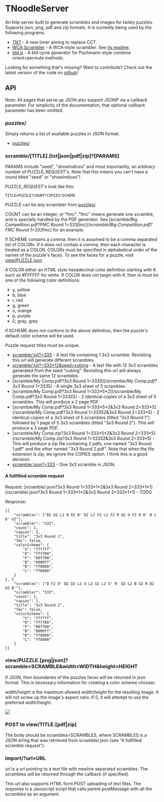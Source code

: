# TNoodleServer #

An http server built to generate scrambles and images for twisty puzzles. Supports json, png, pdf and zip formats.  It is currently being used by the following programs.

* [TNT](/tnt/) - A new timer aiming to replace CCT.
* [WCA Scrambler](/scramble) - A WCA-style scrambler. See [its readme](/readme-scramble).
* [bld.js](/tnt/bld.html) - A bld cycle generator for Pochmann-style combine orient+permute methods.

Looking for something that's missing? Want to contribute? Check out the latest version of the code on [github](http://github.com/cubing/tnoodle)!

## API ##

Note: All pages that serve up JSON also support JSONP via a callback parameter. For simplicity of the documentation, that optional callback parameter has been omitted.

### puzzles/ ###

Simply returns a list of available puzzles in JSON format.

* [puzzles/](/puzzles/)

### scramble/[TITLE].[txt|json|pdf|zip]?[PARAMS] ###

PARAMS include "seed", "showIndices" and most importantly, an arbitrary number of PUZZLE_REQUEST's. Note that this means you can't have a round titled "seed" or "showIndices"!

PUZZLE_REQUEST's look like this:

	TITLE=PUZZLE*COUNT*COPIES*SCHEME

PUZZLE can be any scrambler from [puzzles/](/puzzles/).

COUNT can be an integer, or "fmc". "fmc" means generate one scramble, and is specially handled by the PDF generator. See [scramble/Big Competition.pdf?FMC Round 1=333*fmc](/scramble/Big Competition.pdf?FMC Round 1=333*fmc) for an example.

If SCHEME contains a comma, then it is assumed to be a comma separated list of COLORs. If it does not contain a comma, then each character is treated as a COLOR. COLORs must be specified in alphabetical order of the names of the puzzle's faces. To see the faces for a puzzle, visit [view/PUZZLE.json](/view/PUZZLE.json)

A COLOR either an HTML style hexadecimal color definition starting with #, such as #FFFFFF for white. If COLOR does not begin with #, then is must be one of the following color definitions:

* y, yellow
* b, blue
* r, red
* g, green
* o, orange
* p, purple
* 0, gray, grey

If SCHEME does not conform to the above definition, then the puzzle's default color scheme will be used.

Puzzle request titles must be unique.

* [scramble/.txt?=333](/scramble/.txt?=333) - A text file containing 1 3x3 scramble. Revisiting this url will generate different scrambles.
* [scramble/.txt?=333*12&seed=cubing](/scramble/.txt?=333*12&seed=cubing) - A text file with 12 3x3 scrambles generated from the seed "cubing". Revisiting this url will always generate the same 12 scrambles.
* [scramble/My Comp.pdf?3x3 Round 1=333*5](/scramble/My Comp.pdf?3x3 Round 1=333*5) - A single 3x3 sheet of 5 scrambles.
* [scramble/My Comp.pdf?3x3 Round 1=333\*5\*2](/scramble/My Comp.pdf?3x3 Round 1=333*5*2) - 2 identical copies of a 3x3 sheet of 5 scrambles. This will produce a 2 page PDF.
* [scramble/My Comp.pdf?3x3 Round 1=333\*5\*2&3x3 Round 2=333\*5](/scramble/My Comp.pdf?3x3 Round 1=333*5*2&3x3 Round 2=333*5) - 2 identical copies of a 3x3 sheet of 5 scrambles (titled "3x3 Round 1") 
followed by 1 page of 5 3x3 scrambles (titled "3x3 Round 2"). This will produce a 3 page PDF.
* [scramble/My Comp.zip?3x3 Round 1=333\*5\*2&3x3 Round 2=333\*5](/scramble/My Comp.zip?3x3 Round 1=333*5*2&3x3 Round 2=333*5) - This will produce a zip file containing 2 pdfs, one named "3x3 Round 1.pdf" and the other named "3x3 Round 2.pdf". Note that when the file extension is zip, we ignore the COPIES option. I think this is a good decision.
* [scramble/.json?=333](/scramble/.json?=333) - One 3x3 scramble in JSON.


#### A fullfilled scramble request ####
Request: [scramble/.json?3x3 Round 1=333\*1\*2&3x3 Round 2=333\*1\*1](/scramble/.json?3x3 Round 1=333\*1\*2&3x3 Round 2=333\*1\*1) - TODO

Response:

	[{
	    "scrambles": ["D2 U2 L2 B R2 B' D2 L2 F2 L2 F2 R D2 U F2 R D' B L D' U2"],
	    "scrambler": "333",
	    "count": 1,
	    "copies": 2,
	    "title": "3x3 Round 1",
	    "fmc": false,
	    "colorScheme": {
	        "U": "ffffff",
	        "D": "ffff00",
	        "F": "00ff00",
	        "B": "0000ff",
	        "R": "ff0000",
	        "L": "ff8000"
	    }
	}, {
	    "scrambles": ["D F2 D' B2 D2 L2 U L2 U2 L2 U' R' D2 L2 B U2 R B2 U2 B'"],
	    "scrambler": "333",
	    "count": 1,
	    "copies": 1,
	    "title": "3x3 Round 2",
	    "fmc": false,
	    "colorScheme": {
	        "U": "ffffff",
	        "D": "ffff00",
	        "F": "00ff00",
	        "B": "0000ff",
	        "R": "ff0000",
	        "L": "ff8000"
	    }
	}]


### view/PUZZLE.[png|json]?scramble=SCRAMBLE&width=WIDTH&height=HEIGHT ###

If JSON, then boundaries of the puzzles faces will be returned in json format. This is necessary information for creating a color scheme chooser.

width/height is the maximum allowed width/height for the resulting image. It will not screw up the image's aspect ratio. If 0, it will attempt to use the preferred width/height.

<a href="view/sq1.png?scramble=(3, 3) /"><img src="view/sq1.png?scramble=(3, 3) /" /></a>

### POST to view/TITLE.[pdf|zip] ###

The body should be scrambles=SCRAMBLES, where SCRAMBLES is a JSON string that was retrieved from scramble/.json (see "A fullfilled scramble request").

### import/?url=URL ###
url is a url pointing to a text file with newline separated scrambles.
The scrambles will be returned through the callback (if specified).

This url also supports HTML form POST uploading of text files. The response is a Javascript script that calls parent.postMessage with all the scrambles as an argument.
